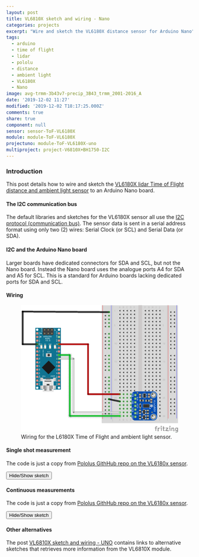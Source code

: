 ```yaml
---
layout: post
title: VL6810X sketch and wiring - Nano
categories: projects
excerpt: "Wire and sketch the VL6180X distance sensor for Arduino Nano"
tags:
  - arduino
  - time of flight
  - lidar
  - pololu
  - distance
  - ambient light
  - VL6180X
  - Nano
image: avg-trmm-3b43v7-precip_3B43_trmm_2001-2016_A
date: '2019-12-02 11:27'
modified: '2019-12-02 T18:17:25.000Z'
comments: true
share: true
component: null
sensor: sensor-ToF-VL6180X
module: module-ToF-VL6180X
projectuno: module-ToF-VL6180X-uno
multiproject: project-V6810X+BH1750-I2C
---
```

<script src="https://karttur.github.io/common/assets/js/karttur/togglediv.js"></script>
### Introduction

This post details how to wire and sketch the [VL6180X lidar Time of Flight distance and ambient light sensor](../arduino-ToF-VL6180X/) to an Arduino Nano board.

#### The I2C communication bus

The default libraries and sketches for the VL6180X sensor all use the
[I2C protocol (communication bus)](../arduino-I2C/). The sensor data is sent in a serial address format using only two (2) wires: Serial Clock (or SCL) and Serial Data (or SDA).

#### I2C and the Arduino Nano board

Larger boards have dedicated connectors for SDA and SCL, but not the Nano board. Instead the Nano board uses the analogue ports A4 for SDA and A5 for SCL. This is a standard for Arduino boards lacking dedicated ports for SDA and SCL.

#### Wiring

<figure>
<img src="../../images/nano-VL6180X-a4-a5_bb.png">
<figcaption> Wiring for the L6180X Time of Flight and ambient light sensor.</figcaption>
</figure>

#### Single shot measurement

The code is just a copy from [Pololus GithHub repo on the VL6180x sensor](https://github.com/pololu/vl6180x-arduino/blob/master/examples/RangeSingleShot/RangeSingleShot.ino).

<button id= "togglesingleshot" onclick="hiddencode('singleshot')">Hide/Show sketch</button>

<div id="singleshot" style="display:none">

{% capture text-capture %}
{% raw %}

```
/* This minimal example shows how to get single-shot range
measurements from the VL6180X.
The range readings are in units of mm. */

#include <Wire.h>
#include <VL6180X.h>

VL6180X sensor;

void setup()
{
  Serial.begin(9600);
  Wire.begin();

  sensor.init();
  sensor.configureDefault();
  sensor.setTimeout(500);
}

void loop()
{
  Serial.print(sensor.readRangeSingleMillimeters());
  if (sensor.timeoutOccurred()) { Serial.print(" TIMEOUT"); }

  Serial.println();
}
```
{% endraw %}
{% endcapture %}
{% include widgets/toggle-code.html  toggle-text=text-capture  %}
</div>

#### Continuous measurements

The code is just a copy from [Pololus GithHub repo on the VL6180x sensor](https://github.com/pololu/vl6180x-arduino/blob/master/examples/InterleavedContinuous/InterleavedContinuous.ino).

<button id= "toggleContinuous" onclick="hiddencode('Continuous')">Hide/Show sketch</button>

<div id="Continuous" style="display:none">

{% capture text-capture %}
{% raw %}

```
/* This example demonstrates how to use interleaved mode to
take continuous range and ambient light measurements. The
datasheet recommends using interleaved mode instead of
running "range and ALS continuous modes simultaneously (i.e.
asynchronously)".
In order to attain a faster update rate (10 Hz), the max
convergence time for ranging and integration time for
ambient light measurement are reduced from the normally
recommended defaults. See section 2.4.4 ("Continuous mode
limits") and Table 6 ("Interleaved mode limits (10 Hz
operation)") in the VL6180X datasheet for more details.
Raw ambient light readings can be converted to units of lux
using the equation in datasheet section 2.13.4 ("ALS count
to lux conversion").
Example: A VL6180X gives an ambient light reading of 613
with the default gain of 1 and an integration period of
50 ms as configured in this sketch (reduced from 100 ms as
set by configureDefault()). With the factory calibrated
resolution of 0.32 lux/count, the light level is therefore
(0.32 * 613 * 100) / (1 * 50) or 392 lux.
The range readings are in units of mm. */

#include <Wire.h>
#include <VL6180X.h>

VL6180X sensor;

void setup()
{
  Serial.begin(9600);
  Wire.begin();

  sensor.init();
  sensor.configureDefault();

  // Reduce range max convergence time and ALS integration
  // time to 30 ms and 50 ms, respectively, to allow 10 Hz
  // operation (as suggested by Table 6 ("Interleaved mode
  // limits (10 Hz operation)") in the datasheet).
  sensor.writeReg(VL6180X::SYSRANGE__MAX_CONVERGENCE_TIME, 30);
  sensor.writeReg16Bit(VL6180X::SYSALS__INTEGRATION_PERIOD, 50);

  sensor.setTimeout(500);

   // stop continuous mode if already active
  sensor.stopContinuous();
  // in case stopContinuous() triggered a single-shot
  // measurement, wait for it to complete
  delay(300);
  // start interleaved continuous mode with period of 100 ms
  sensor.startInterleavedContinuous(100);

}

void loop()
{
  Serial.print("Ambient: ");
  Serial.print(sensor.readAmbientContinuous());
  if (sensor.timeoutOccurred()) { Serial.print(" TIMEOUT"); }

  Serial.print("\tRange: ");
  Serial.print(sensor.readRangeContinuousMillimeters());
  if (sensor.timeoutOccurred()) { Serial.print(" TIMEOUT"); }

  Serial.println();
}
```
{% endraw %}
{% endcapture %}
{% include widgets/toggle-code.html  toggle-text=text-capture  %}
</div>

#### Other alternatives

The post [VL6810X sketch and wiring - UNO](../project-ToF-VL6180X-uno/) contains links to alternative sketches that retrieves more information from the VL6810X module.
